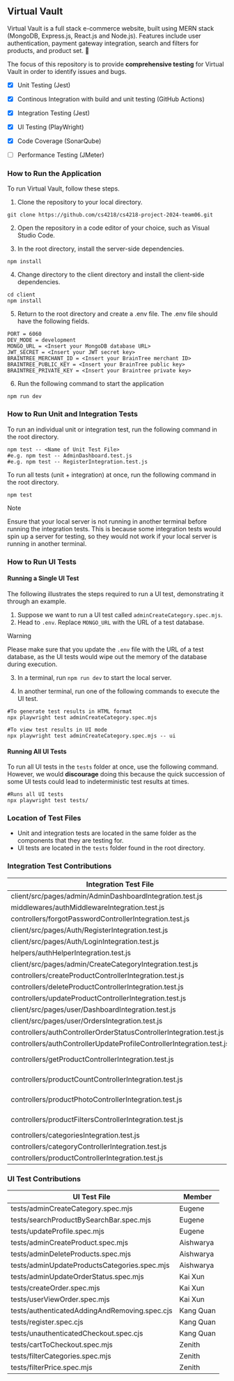 ## Virtual Vault
Virtual Vault is a full stack e-commerce website, built using MERN stack (MongoDB, Express.js, React.js and Node.js). Features include user authentication, payment gateway integration, search and filters for products, and product set. 🛒

The focus of this repository is to provide **comprehensive testing** for Virtual Vault in order to identify issues and bugs.

- [x] Unit Testing (Jest)
- [x] Continous Integration with build and unit testing (GitHub Actions)
- [x] Integration Testing (Jest)
- [x] UI Testing (PlayWright)
- [x] Code Coverage (SonarQube)
- [ ] Performance Testing (JMeter)


### How to Run the Application
To run Virtual Vault, follow these steps.

1. Clone the repository to your local directory.
```
git clone https://github.com/cs4218/cs4218-project-2024-team06.git
```

2. Open the repository in a code editor of your choice, such as Visual Studio Code.

3. In the root directory, install the server-side dependencies.
```
npm install
```

4. Change directory to the client directory and install the client-side dependencies.
```
cd client
npm install
```
5. Return to the root directory and create a .env file. The .env file should have the following fields.
```
PORT = 6060
DEV_MODE = development
MONGO_URL = <Insert your MongoDB database URL>
JWT_SECRET = <Insert your JWT secret key>
BRAINTREE_MERCHANT_ID = <Insert your BrainTree merchant ID>
BRAINTREE_PUBLIC_KEY = <Insert your BrainTree public key>
BRAINTREE_PRIVATE_KEY = <Insert your Braintree private key>
```

6. Run the following command to start the application
```
npm run dev
```

### How to Run Unit and Integration Tests
To run an individual unit or integration test, run the following command in the root directory.
```
npm test -- <Name of Unit Test File>
#e.g. npm test -- AdminDashboard.test.js
#e.g. npm test -- RegisterIntegration.test.js
```

To run all tests (unit + integration) at once, run the following command in the root directory.
```
npm test
```

> [!NOTE]
> Ensure that your local server is not running in another terminal before running the integration tests. This is because some integration tests would spin up a server for testing, so they would not work if your local server is running in another terminal.

### How to Run UI Tests

#### Running a Single UI Test
The following illustrates the steps required to run a UI test, demonstrating it through an example.

1. Suppose we want to run a UI test called `adminCreateCategory.spec.mjs`.
2. Head to `.env`. Replace `MONGO_URL` with the URL of a test database.

> [!WARNING]  
> Please make sure that you update the `.env` file with the URL of a test database,
as the UI tests would wipe out the memory of the database during execution.

3. In a terminal, run `npm run dev` to start the local server.

4. In another terminal, run one of the following commands to execute the UI test.

```
#To generate test results in HTML format
npx playwright test adminCreateCategory.spec.mjs

#To view test results in UI mode
npx playwright test adminCreateCategory.spec.mjs -- ui
```

#### Running All UI Tests
To run all UI tests in the `tests` folder at once, use the following command. However, we would **discourage** doing this because the quick succession of some UI tests could lead to indeterministic test results at times.
```
#Runs all UI tests
npx playwright test tests/
```

### Location of Test Files
- Unit and integration tests are located in the same folder as the components that they are testing for.
- UI tests are located in the `tests` folder found in the root directory.


### Integration Test Contributions
| Integration Test File                                                | Member    |
|----------------------------------------------------------------------|-----------|
| client/src/pages/admin/AdminDashboardIntegration.test.js             | Eugene    |
| middlewares/authMiddlewareIntegration.test.js                        | Eugene    |
| controllers/forgotPasswordControllerIntegration.test.js              | Eugene    |
| client/src/pages/Auth/RegisterIntegration.test.js                    | Eugene    |
| client/src/pages/Auth/LoginIntegration.test.js                       | Eugene    |
| helpers/authHelperIntegration.test.js                                | Eugene    |
| client/src/pages/admin/CreateCategoryIntegration.test.js             | Aishwarya |
| controllers/createProductControllerIntegration.test.js               | Aishwarya |
| controllers/deleteProductControllerIntegration.test.js               | Aishwarya |
| controllers/updateProductControllerIntegration.test.js               | Aishwarya |
| client/src/pages/user/DashboardIntegration.test.js                   | Kai Xun   |
| client/src/pages/user/OrdersIntegration.test.js                      | Kai Xun   |
| controllers/authControllerOrderStatusControllerIntegration.test.js   | Kai Xun   |
| controllers/authControllerUpdateProfileControllerIntegration.test.js | Kai Xun   |
| controllers/getProductControllerIntegration.test.js                  | Kang Quan |
| controllers/productCountControllerIntegration.test.js                | Kang Quan |
| controllers/productPhotoControllerIntegration.test.js                | Kang Quan |
| controllers/productFiltersControllerIntegration.test.js              | Kang Quan |
| controllers/categoriesIntegration.test.js                            | Zenith    |
| controllers/categoryControllerIntegration.test.js                    | Zenith    |
| controllers/productControllerIntegration.test.js                     | Zenith    |


### UI Test Contributions
| UI Test File                                  | Member    |
|-----------------------------------------------|-----------|
| tests/adminCreateCategory.spec.mjs            | Eugene    |
| tests/searchProductBySearchBar.spec.mjs       | Eugene    |
| tests/updateProfile.spec.mjs                  | Eugene    |
| tests/adminCreateProduct.spec.mjs             | Aishwarya |
| tests/adminDeleteProducts.spec.mjs            | Aishwarya |
| tests/adminUpdateProductsCategories.spec.mjs  | Aishwarya |
| tests/adminUpdateOrderStatus.spec.mjs         | Kai Xun   |
| tests/createOrder.spec.mjs                    | Kai Xun   |
| tests/userViewOrder.spec.mjs                  | Kai Xun   |
| tests/authenticatedAddingAndRemoving.spec.cjs | Kang Quan |
| tests/register.spec.cjs                       | Kang Quan |
| tests/unauthenticatedCheckout.spec.cjs        | Kang Quan |
| tests/cartToCheckout.spec.mjs                 | Zenith    |
| tests/filterCategories.spec.mjs               | Zenith    |
| tests/filterPrice.spec.mjs                    | Zenith    |
